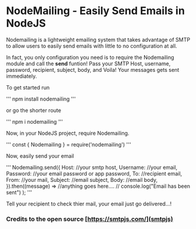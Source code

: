 # NodeMailing - Easily Send Emails in NodeJS

Nodemailing is a lightweight emailing system that takes advantage of SMTP to allow users to easily send emails with little to no configuration at all.

In fact, you only configuration you need is to require the Nodemailing module and call the **send** funtion! Pass your SMTP Host, username, password, recipient, subject, body, and Voila! Your messages gets sent immediately.

To get started run

'''
npm install nodemailing
'''

or go the shorter route

'''
npm i nodemailing
'''

Now, in your NodeJS project, require Nodemailing.

'''
const { Nodemailing } = require('nodemailing')
'''

Now, easily send your email

'''
Nodemailing.send({
Host: //your smtp host,
Username: //your email,
Password: //your email password or app password,
To: //recipient email,
From: //your mail,
Subject: //email subject,
Body: //email body,
}).then((message) =>
//anything goes here....
// console.log("Email has been sent")
);
'''

Tell your recipient to check thier mail, your email just go delivered...!

### Credits to the open source [https://smtpjs.com/](smtpjs)
